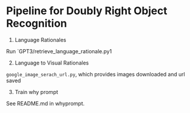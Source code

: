 # Pipeline for Doubly Right Object Recognition

1. Language Rationales

Run `GPT3/retrieve_language_rationale.py1

2. Language to Visual Rationales

`google_image_serach_url.py`, which provides images downloaded and url saved

3. Train why prompt

See README.md in whyprompt.
